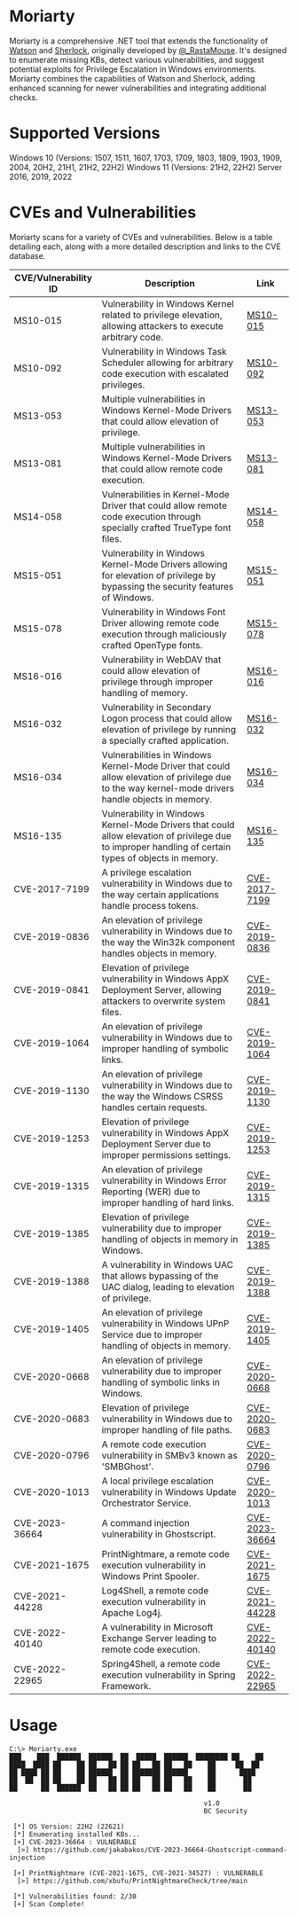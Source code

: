 # Moriarty
Moriarty is a comprehensive .NET tool that extends the functionality of [Watson](https://github.com/rasta-mouse/Watson) and [Sherlock](https://github.com/rasta-mouse/sherlock), originally developed by [@_RastaMouse](https://twitter.com/_RastaMouse). It's designed to enumerate missing KBs, detect various vulnerabilities, and suggest potential exploits for Privilege Escalation in Windows environments. Moriarty combines the capabilities of Watson and Sherlock, adding enhanced scanning for newer vulnerabilities and integrating additional checks.

# Supported Versions
Windows 10 (Versions: 1507, 1511, 1607, 1703, 1709, 1803, 1809, 1903, 1909, 2004, 20H2, 21H1, 21H2, 22H2)
Windows 11 (Versions: 21H2, 22H2)
Server 2016, 2019, 2022

# CVEs and Vulnerabilities
Moriarty scans for a variety of CVEs and vulnerabilities. Below is a table detailing each, along with a more detailed description and links to the CVE database.

| CVE/Vulnerability ID | Description | Link |
| -------------------- | ----------- | ---- |
| MS10-015 | Vulnerability in Windows Kernel related to privilege elevation, allowing attackers to execute arbitrary code. | [MS10-015](https://www.cve.org/CVERecord?id=MS10-015) |
| MS10-092 | Vulnerability in Windows Task Scheduler allowing for arbitrary code execution with escalated privileges. | [MS10-092](https://www.cve.org/CVERecord?id=MS10-092) |
| MS13-053 | Multiple vulnerabilities in Windows Kernel-Mode Drivers that could allow elevation of privilege. | [MS13-053](https://www.cve.org/CVERecord?id=MS13-053) |
| MS13-081 | Multiple vulnerabilities in Windows Kernel-Mode Drivers that could allow remote code execution. | [MS13-081](https://www.cve.org/CVERecord?id=MS13-081) |
| MS14-058 | Vulnerabilities in Kernel-Mode Driver that could allow remote code execution through specially crafted TrueType font files. | [MS14-058](https://www.cve.org/CVERecord?id=MS14-058) |
| MS15-051 | Vulnerability in Windows Kernel-Mode Drivers allowing for elevation of privilege by bypassing the security features of Windows. | [MS15-051](https://www.cve.org/CVERecord?id=MS15-051) |
| MS15-078 | Vulnerability in Windows Font Driver allowing remote code execution through maliciously crafted OpenType fonts. | [MS15-078](https://www.cve.org/CVERecord?id=MS15-078) |
| MS16-016 | Vulnerability in WebDAV that could allow elevation of privilege through improper handling of memory. | [MS16-016](https://www.cve.org/CVERecord?id=MS16-016) |
| MS16-032 | Vulnerability in Secondary Logon process that could allow elevation of privilege by running a specially crafted application. | [MS16-032](https://www.cve.org/CVERecord?id=MS16-032) |
| MS16-034 | Vulnerabilities in Windows Kernel-Mode Driver that could allow elevation of privilege due to the way kernel-mode drivers handle objects in memory. | [MS16-034](https://www.cve.org/CVERecord?id=MS16-034) |
| MS16-135 | Vulnerability in Windows Kernel-Mode Drivers that could allow elevation of privilege due to improper handling of certain types of objects in memory. | [MS16-135](https://www.cve.org/CVERecord?id=MS16-135) |
| CVE-2017-7199 | A privilege escalation vulnerability in Windows due to the way certain applications handle process tokens. | [CVE-2017-7199](https://www.cve.org/CVERecord?id=CVE-2017-7199) |
| CVE-2019-0836 | An elevation of privilege vulnerability in Windows due to the way the Win32k component handles objects in memory. | [CVE-2019-0836](https://www.cve.org/CVERecord?id=CVE-2019-0836) |
| CVE-2019-0841 | Elevation of privilege vulnerability in Windows AppX Deployment Server, allowing attackers to overwrite system files. | [CVE-2019-0841](https://www.cve.org/CVERecord?id=CVE-2019-0841) |
| CVE-2019-1064 | An elevation of privilege vulnerability in Windows due to improper handling of symbolic links. | [CVE-2019-1064](https://www.cve.org/CVERecord?id=CVE-2019-1064) |
| CVE-2019-1130 | An elevation of privilege vulnerability in Windows due to the way the Windows CSRSS handles certain requests. | [CVE-2019-1130](https://www.cve.org/CVERecord?id=CVE-2019-1130) |
| CVE-2019-1253 | Elevation of privilege vulnerability in Windows AppX Deployment Server due to improper permissions settings. | [CVE-2019-1253](https://www.cve.org/CVERecord?id=CVE-2019-1253) |
| CVE-2019-1315 | An elevation of privilege vulnerability in Windows Error Reporting (WER) due to improper handling of hard links. | [CVE-2019-1315](https://www.cve.org/CVERecord?id=CVE-2019-1315) |
| CVE-2019-1385 | Elevation of privilege vulnerability due to improper handling of objects in memory in Windows. | [CVE-2019-1385](https://www.cve.org/CVERecord?id=CVE-2019-1385) |
| CVE-2019-1388 | A vulnerability in Windows UAC that allows bypassing of the UAC dialog, leading to elevation of privilege. | [CVE-2019-1388](https://www.cve.org/CVERecord?id=CVE-2019-1388) |
| CVE-2019-1405 | An elevation of privilege vulnerability in Windows UPnP Service due to improper handling of objects in memory. | [CVE-2019-1405](https://www.cve.org/CVERecord?id=CVE-2019-1405) |
| CVE-2020-0668 | An elevation of privilege vulnerability due to improper handling of symbolic links in Windows. | [CVE-2020-0668](https://www.cve.org/CVERecord?id=CVE-2020-0668) |
| CVE-2020-0683 | Elevation of privilege vulnerability in Windows due to improper handling of file paths. | [CVE-2020-0683](https://www.cve.org/CVERecord?id=CVE-2020-0683) |
| CVE-2020-0796 | A remote code execution vulnerability in SMBv3 known as 'SMBGhost'. | [CVE-2020-0796](https://www.cve.org/CVERecord?id=CVE-2020-0796) |
| CVE-2020-1013 | A local privilege escalation vulnerability in Windows Update Orchestrator Service. | [CVE-2020-1013](https://www.cve.org/CVERecord?id=CVE-2020-1013) |
| CVE-2023-36664 | A command injection vulnerability in Ghostscript. | [CVE-2023-36664](https://www.cve.org/CVERecord?id=CVE-2023-36664) |
| CVE-2021-1675 | PrintNightmare, a remote code execution vulnerability in Windows Print Spooler. | [CVE-2021-1675](https://www.cve.org/CVERecord?id=CVE-2021-1675) |
| CVE-2021-44228 | Log4Shell, a remote code execution vulnerability in Apache Log4j. | [CVE-2021-44228](https://www.cve.org/CVERecord?id=CVE-2021-44228) |
| CVE-2022-40140 | A vulnerability in Microsoft Exchange Server leading to remote code execution. | [CVE-2022-40140](https://www.cve.org/CVERecord?id=CVE-2022-40140) |
| CVE-2022-22965 | Spring4Shell, a remote code execution vulnerability in Spring Framework. | [CVE-2022-22965](https://www.cve.org/CVERecord?id=CVE-2022-22965) |

# Usage
```
C:\> Moriarty.exe
███    ███  ██████  ██████  ██  █████  ██████  ████████ ██    ██
████  ████ ██    ██ ██   ██ ██ ██   ██ ██   ██    ██     ██  ██
██ ████ ██ ██    ██ ██████  ██ ███████ ██████     ██      ████
██  ██  ██ ██    ██ ██   ██ ██ ██   ██ ██   ██    ██       ██
██      ██  ██████  ██   ██ ██ ██   ██ ██   ██    ██       ██

                                                 v1.0
                                                 BC Security

 [*] OS Version: 22H2 (22621)
 [*] Enumerating installed KBs...
 [+] CVE-2023-36664 : VULNERABLE
  [>] https://github.com/jakabakos/CVE-2023-36664-Ghostscript-command-injection

 [+] PrintNightmare (CVE-2021-1675, CVE-2021-34527) : VULNERABLE
  [>] https://github.com/xbufu/PrintNightmareCheck/tree/main

 [*] Vulnerabilities found: 2/30
 [+] Scan Complete!
```
